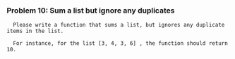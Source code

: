 ### Problem 10: Sum a list but ignore any duplicates

      Please write a function that sums a list, but ignores any duplicate items in the list.

      For instance, for the list [3, 4, 3, 6] , the function should return 10.
